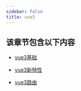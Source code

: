 ```yaml
---
sidebar: false
title: vue3
---
```

## 该章节包含以下内容
- [vue3基础](vue3基础.md)

  
- [vue3新特性](vue3新特性.md)

  
- [vue3路由](vue3路由.md)

  